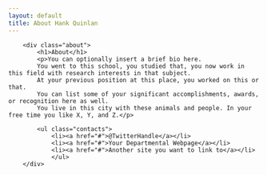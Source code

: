 ```yaml
---
layout: default
title: About Hank Quinlan
---
```


		<div class="about">
			<h1>About</h1>
			<p>You can optionally insert a brief bio here. 
			You went to this school, you studied that, you now work in this field with research interests in that subject. 
			At your previous position at this place, you worked on this or that. 
			You can list some of your significant accomplishments, awards, or recognition here as well.
			You live in this city with these animals and people. In your free time you like X, Y, and Z.</p>

			<ul class="contacts">
				<li><a href="#">@TwitterHandle</a></li>
				<li><a href="#">Your Departmental Webpage</a></li>
				<li><a href="#">Another site you want to link to</a></li>
				</ul>
		</div>
